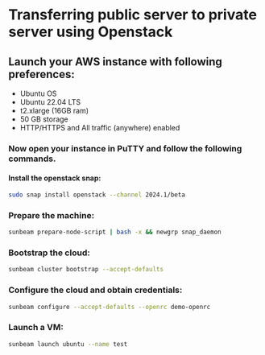 # Transferring public server to private server using Openstack

## Launch your AWS instance with following preferences:
- Ubuntu OS
- Ubuntu 22.04 LTS
- t2.xlarge (16GB ram)
- 50 GB storage
- HTTP/HTTPS and All traffic (anywhere) enabled

### Now open your instance in PuTTY and follow the following commands.

#### Install the openstack snap:

```bash
sudo snap install openstack --channel 2024.1/beta
```

### Prepare the machine:

```bash
sunbeam prepare-node-script | bash -x && newgrp snap_daemon
```

### Bootstrap the cloud:

```bash
sunbeam cluster bootstrap --accept-defaults
```

### Configure the cloud and obtain credentials:

```bash
sunbeam configure --accept-defaults --openrc demo-openrc
```

### Launch a VM:

```bash
sunbeam launch ubuntu --name test
```
